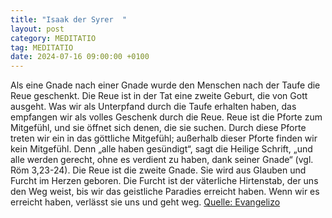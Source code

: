 ```yaml
---
title: "Isaak der Syrer  "
layout: post
category: MEDITATIO
tag: MEDITATIO
date: 2024-07-16 09:00:00 +0100
---
```

   Als eine Gnade nach einer Gnade wurde den Menschen nach der Taufe die Reue geschenkt. Die Reue ist in der Tat eine zweite Geburt, die von Gott ausgeht. Was wir als Unterpfand durch die Taufe erhalten haben, das empfangen wir als volles Geschenk durch die Reue. Reue ist die Pforte zum Mitgefühl, und sie öffnet sich denen, die sie suchen.<!--more--> Durch diese Pforte treten wir ein in das göttliche Mitgefühl; außerhalb dieser Pforte finden wir kein Mitgefühl. Denn „alle haben gesündigt“, sagt die Heilige Schrift, „und alle werden gerecht, ohne es verdient zu haben, dank seiner Gnade“ (vgl. Röm 3,23-24). Die Reue ist die zweite Gnade. Sie wird aus Glauben und Furcht im Herzen geboren. Die Furcht ist der väterliche Hirtenstab, der uns den Weg weist, bis wir das geistliche Paradies erreicht haben. Wenn wir es erreicht haben, verlässt sie uns und geht weg.
[Quelle: Evangelizo](https://evangeliumtagfuertag.org/DE/gospel)